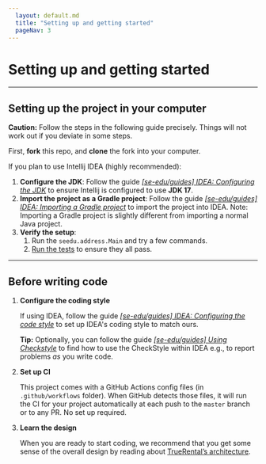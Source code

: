 ```yaml
---
  layout: default.md
  title: "Setting up and getting started"
  pageNav: 3
---
```


# Setting up and getting started

<!-- * Table of Contents -->
<page-nav-print />

--------------------------------------------------------------------------------------------------------------------

## Setting up the project in your computer

<box type="warning" seamless>

**Caution:**
Follow the steps in the following guide precisely. Things will not work out if you deviate in some steps.
</box>

First, **fork** this repo, and **clone** the fork into your computer.

If you plan to use Intellij IDEA (highly recommended):

1. **Configure the JDK**: Follow the guide [_[se-edu/guides] IDEA: Configuring the JDK_](https://se-education.org/guides/tutorials/intellijJdk.html) to ensure Intellij is configured to use **JDK 17**.
1. **Import the project as a Gradle project**: Follow the guide [_[se-edu/guides] IDEA: Importing a Gradle project_](https://se-education.org/guides/tutorials/intellijImportGradleProject.html) to import the project into IDEA.
   <box type="warning" seamless>
   Note: Importing a Gradle project is slightly different from importing a normal Java project.
   </box>
1. **Verify the setup**:
   1. Run the `seedu.address.Main` and try a few commands.
   1. [Run the tests](Testing.md) to ensure they all pass.

--------------------------------------------------------------------------------------------------------------------

## Before writing code

1. **Configure the coding style**

   If using IDEA, follow the guide [_[se-edu/guides] IDEA: Configuring the code style_](https://se-education.org/guides/tutorials/intellijCodeStyle.html) to set up IDEA's coding style to match ours.

   <box type="tip" seamless>

   **Tip:**
   Optionally, you can follow the guide [_[se-edu/guides] Using Checkstyle_](https://se-education.org/guides/tutorials/checkstyle.html) to find how to use the CheckStyle within IDEA e.g., to report problems _as_ you write code.
   </box>

1. **Set up CI**

   This project comes with a GitHub Actions config files (in `.github/workflows` folder). When GitHub detects those files, it will run the CI for your project automatically at each push to the `master` branch or to any PR. No set up required.

1. **Learn the design**

   When you are ready to start coding, we recommend that you get some sense of the overall design by reading about [TrueRental’s architecture](DeveloperGuide.md#architecture).
